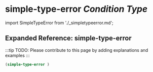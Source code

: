 # **simple-type-error** *Condition Type*

import SimpleTypeError from './_simpletypeerror.md';

<SimpleTypeError />

## Expanded Reference: simple-type-error

:::tip
TODO: Please contribute to this page by adding explanations and examples
:::

```lisp
(simple-type-error )
```
